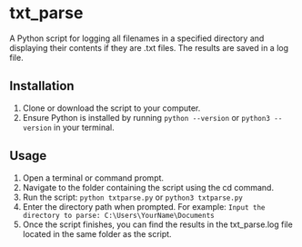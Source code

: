 # txt_parse
A Python script for logging all filenames in a specified directory and displaying their contents if they are .txt files. The results are saved in a log file.

## Installation
1. Clone or download the script to your computer.
2. Ensure Python is installed by running ```python --version``` or ```python3 --version``` in your terminal.

## Usage
1. Open a terminal or command prompt.
2. Navigate to the folder containing the script using the cd command.
3. Run the script: ```python txtparse.py``` or ```python3 txtparse.py```
4. Enter the directory path when prompted. For example: ```Input the directory to parse: C:\Users\YourName\Documents```
5. Once the script finishes, you can find the results in the txt_parse.log file located in the same folder as the script.
